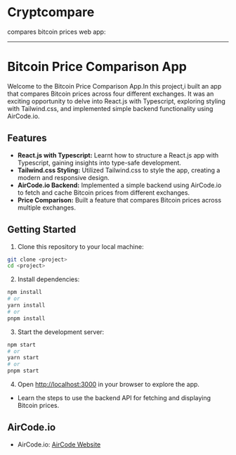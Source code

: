 # Cryptcompare
compares bitcoin prices
web app:

---

# Bitcoin Price Comparison App

Welcome to the Bitcoin Price Comparison App.In this project,i built an app that compares Bitcoin prices across four different exchanges. It was an exciting opportunity to delve into React.js with Typescript, exploring styling with Tailwind.css, and implemented simple backend functionality using AirCode.io.

## Features

- **React.js with Typescript:** Learnt how to structure a React.js app with Typescript, gaining insights into type-safe development.
- **Tailwind.css Styling:** Utilized Tailwind.css to style the app, creating a modern and responsive design.
- **AirCode.io Backend:** Implemented a simple backend using AirCode.io to fetch and cache Bitcoin prices from different exchanges.
- **Price Comparison:** Built a feature that compares Bitcoin prices across multiple exchanges.

## Getting Started

1. Clone this repository to your local machine:

```bash
git clone <project>
cd <project>
```

2. Install dependencies:

```bash
npm install
# or
yarn install
# or
pnpm install
```

3. Start the development server:

```bash
npm start
# or
yarn start
# or
pnpm start
```

4. Open [http://localhost:3000](http://localhost:3000) in your browser to explore the app.


- Learn the steps to use the backend API for fetching and displaying Bitcoin prices.

## AirCode.io

- AirCode.io: [AirCode Website](http://aircode.io/)
